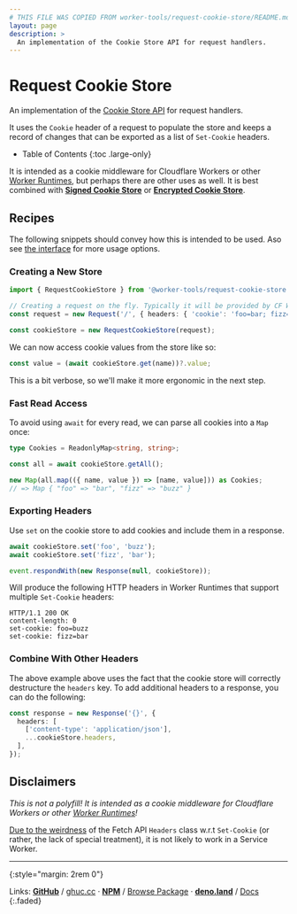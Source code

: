 ```yaml
---
# THIS FILE WAS COPIED FROM worker-tools/request-cookie-store/README.md! DO NOT MODIFY DIRECTLY!
layout: page
description: >
  An implementation of the Cookie Store API for request handlers.
---
```


# Request Cookie Store
An implementation of the [Cookie Store API](https://wicg.github.io/cookie-store) for request handlers. 

It uses the `Cookie` header of a request to populate the store and
keeps a record of changes that can be exported as a list of `Set-Cookie` headers.

<noscript></noscript>
* Table of Contents
{:toc .large-only}

It is intended as a cookie middleware for Cloudflare Workers or other [Worker Runtimes][wks], but perhaps there are other uses as well.
It is best combined with [**Signed Cookie Store**](../signed-cookie-store) or [**Encrypted Cookie Store**](../encrypted-cookie-store).

## Recipes 
The following snippets should convey how this is intended to be used.
Aso see [the interface](./src/interface.ts) for more usage options.


### Creating a New Store
```ts
import { RequestCookieStore } from '@worker-tools/request-cookie-store';

// Creating a request on the fly. Typically it will be provided by CF Workers, etc.
const request = new Request('/', { headers: { 'cookie': 'foo=bar; fizz=buzz' } });

const cookieStore = new RequestCookieStore(request);
```

We can now access cookie values from the store like so:

```ts
const value = (await cookieStore.get(name))?.value;
```

This is a bit verbose, so we'll make it more ergonomic in the next step.

### Fast Read Access
To avoid using `await` for every read, we can parse all cookies into a `Map` once:

```ts
type Cookies = ReadonlyMap<string, string>;

const all = await cookieStore.getAll();

new Map(all.map(({ name, value }) => [name, value])) as Cookies;
// => Map { "foo" => "bar", "fizz" => "buzz" }
```

### Exporting Headers 
Use `set` on the cookie store to add cookies and include them in a response.
```ts
await cookieStore.set('foo', 'buzz');
await cookieStore.set('fizz', 'bar');

event.respondWith(new Response(null, cookieStore));
```

Will produce the following HTTP headers in Worker Runtimes that support multiple `Set-Cookie` headers:

```http
HTTP/1.1 200 OK
content-length: 0
set-cookie: foo=buzz
set-cookie: fizz=bar
```

<!-- Note that [due to the weirdness][1] of the `Headers` class, inspecting the response in JS will not produce the intended result (`set-cookie` headers will appear concatenated). 
However, Worker Runtimes such as Cloudflare Workers will put multiple headers on the network when provided a "[header list](https://fetch.spec.whatwg.org/#concept-header-list)", i.e. an array of tuples. -->


### Combine With Other Headers
The above example above uses the fact that the cookie store will correctly destructure the `headers` key. 
To add additional headers to a response, you can do the following:

```ts
const response = new Response('{}', {
  headers: [
    ['content-type': 'application/json'],
    ...cookieStore.headers,
  ],
});
```

[1]: https://fetch.spec.whatwg.org/#headers-class

## Disclaimers
_This is not a polyfill! It is intended as a cookie middleware for Cloudflare Workers or other [Worker Runtimes][wks]!_

[Due to the weirdness][1] of the Fetch API `Headers` class w.r.t `Set-Cookie` (or rather, the lack of special treatment), it is not likely to work in a Service Worker.

[wks]: https://workers.js.org/

***
{:style="margin: 2rem 0"}

Links:
[__GitHub__](https://github.com/worker-tools/request-cookie-store)
/ [ghuc.cc](https://ghuc.cc/worker-tools/request-cookie-store/index.ts)
· [__NPM__](https://www.npmjs.com/package/@worker-tools/request-cookie-store) 
/ [Browse Package](https://unpkg.com/browse/@worker-tools/request-cookie-store/)
· [__deno.land__](https://deno.land/x/request_cookie_store)
/ [Docs](https://doc.deno.land/https://raw.githubusercontent.com/worker-tools/request-cookie-store/master/index.ts)
{:.faded}
<br/>